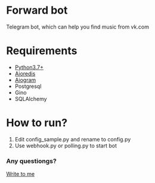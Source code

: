 # Forward bot
Telegram bot, which can help you find music from vk.com
# Requirements
- [Python3.7+](https://www.python.org/downloads/)
- [Aioredis](https://github.com/aio-libs/aioredis)
- [Aiogram](https://github.com/aiogram/aiogram)
- Postgresql
- Gino
- SQLAlchemy
# How to run?
1. Edit config_sample.py and rename to config.py
2. Use webhook.py or polling.py to start bot
### Any questiongs?
[Write to me](https://t.me/RavenFaus)
